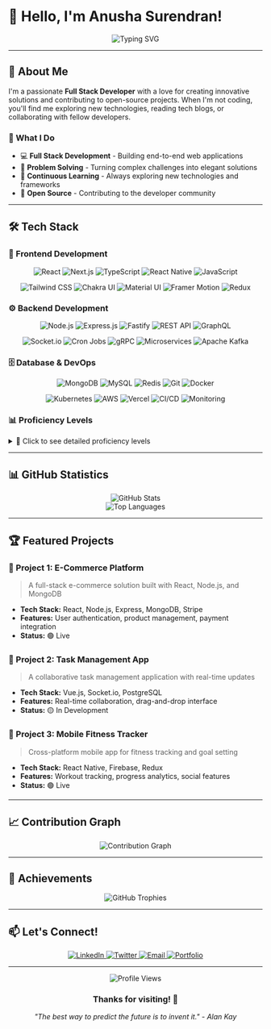 # 👋 Hello, I'm Anusha Surendran!

<div align="center">
  <img src="https://readme-typing-svg.herokuapp.com?font=Fira+Code&pause=1000&color=8A2BE2&center=true&vCenter=true&width=435&lines=Welcome+to+my+GitHub+Profile!;Full+Stack+Developer;Open+Source+Enthusiast;Always+Learning+%26+Growing" alt="Typing SVG" />
</div>

---

## 🚀 About Me

I'm a passionate **Full Stack Developer** with a love for creating innovative solutions and contributing to open-source projects. When I'm not coding, you'll find me exploring new technologies, reading tech blogs, or collaborating with fellow developers.

### 🎯 What I Do

- 💻 **Full Stack Development** - Building end-to-end web applications
- 🔧 **Problem Solving** - Turning complex challenges into elegant solutions
- 🌱 **Continuous Learning** - Always exploring new technologies and frameworks
- 🤝 **Open Source** - Contributing to the developer community

---

## 🛠️ Tech Stack

### 🎨 Frontend Development

<div align="center">

![React](https://img.shields.io/badge/-React-61DAFB?style=for-the-badge&logo=react&logoColor=black)
![Next.js](https://img.shields.io/badge/-Next.js-000000?style=for-the-badge&logo=next.js&logoColor=white)
![TypeScript](https://img.shields.io/badge/-TypeScript-3178C6?style=for-the-badge&logo=typescript&logoColor=white)
![React Native](https://img.shields.io/badge/-React%20Native-61DAFB?style=for-the-badge&logo=react&logoColor=black)
![JavaScript](https://img.shields.io/badge/-JavaScript-F7DF1E?style=for-the-badge&logo=javascript&logoColor=black)

![Tailwind CSS](https://img.shields.io/badge/-Tailwind%20CSS-38B2AC?style=for-the-badge&logo=tailwind-css&logoColor=white)
![Chakra UI](https://img.shields.io/badge/-Chakra%20UI-319795?style=for-the-badge&logo=chakra-ui&logoColor=white)
![Material UI](https://img.shields.io/badge/-Material%20UI-0081CB?style=for-the-badge&logo=material-ui&logoColor=white)
![Framer Motion](https://img.shields.io/badge/-Framer%20Motion-0055FF?style=for-the-badge&logo=framer&logoColor=white)
![Redux](https://img.shields.io/badge/-Redux-764ABC?style=for-the-badge&logo=redux&logoColor=white)

</div>

### ⚙️ Backend Development

<div align="center">

![Node.js](https://img.shields.io/badge/-Node.js-339933?style=for-the-badge&logo=node.js&logoColor=white)
![Express.js](https://img.shields.io/badge/-Express.js-000000?style=for-the-badge&logo=express&logoColor=white)
![Fastify](https://img.shields.io/badge/-Fastify-000000?style=for-the-badge&logo=fastify&logoColor=white)
![REST API](https://img.shields.io/badge/-REST%20API-FF6B6B?style=for-the-badge&logo=api&logoColor=white)
![GraphQL](https://img.shields.io/badge/-GraphQL-E10098?style=for-the-badge&logo=graphql&logoColor=white)

![Socket.io](https://img.shields.io/badge/-Socket.io-010101?style=for-the-badge&logo=socket.io&logoColor=white)
![Cron Jobs](https://img.shields.io/badge/-Cron%20Jobs-FF6B35?style=for-the-badge&logo=cron&logoColor=white)
![gRPC](https://img.shields.io/badge/-gRPC-4285F4?style=for-the-badge&logo=google&logoColor=white)
![Microservices](https://img.shields.io/badge/-Microservices-FF6B6B?style=for-the-badge&logo=microservices&logoColor=white)
![Apache Kafka](https://img.shields.io/badge/-Apache%20Kafka-231F20?style=for-the-badge&logo=apache-kafka&logoColor=white)

</div>

### 🗄️ Database & DevOps

<div align="center">

![MongoDB](https://img.shields.io/badge/-MongoDB-47A248?style=for-the-badge&logo=mongodb&logoColor=white)
![MySQL](https://img.shields.io/badge/-MySQL-4479A1?style=for-the-badge&logo=mysql&logoColor=white)
![Redis](https://img.shields.io/badge/-Redis-DC382D?style=for-the-badge&logo=redis&logoColor=white)
![Git](https://img.shields.io/badge/-Git-F05032?style=for-the-badge&logo=git&logoColor=white)
![Docker](https://img.shields.io/badge/-Docker-2496ED?style=for-the-badge&logo=docker&logoColor=white)

![Kubernetes](https://img.shields.io/badge/-Kubernetes-326CE5?style=for-the-badge&logo=kubernetes&logoColor=white)
![AWS](https://img.shields.io/badge/-AWS-232F3E?style=for-the-badge&logo=amazon-aws&logoColor=white)
![Vercel](https://img.shields.io/badge/-Vercel-000000?style=for-the-badge&logo=vercel&logoColor=white)
![CI/CD](https://img.shields.io/badge/-CI%2FCD-FF6B6B?style=for-the-badge&logo=ci&logoColor=white)
![Monitoring](https://img.shields.io/badge/-Monitoring-00ADD8?style=for-the-badge&logo=monitoring&logoColor=white)

</div>

### 📊 Proficiency Levels

<details>
<summary>🎯 Click to see detailed proficiency levels</summary>

#### Frontend Development

- **React** - 95% ⭐⭐⭐⭐⭐
- **Next.js** - 90% ⭐⭐⭐⭐⭐
- **TypeScript** - 88% ⭐⭐⭐⭐⭐
- **React Native** - 80% ⭐⭐⭐⭐
- **JavaScript** - 92% ⭐⭐⭐⭐⭐
- **Tailwind CSS** - 87% ⭐⭐⭐⭐⭐
- **Chakra UI** - 85% ⭐⭐⭐⭐⭐
- **Material UI** - 83% ⭐⭐⭐⭐
- **Framer Motion** - 85% ⭐⭐⭐⭐⭐
- **Redux** - 82% ⭐⭐⭐⭐

#### Backend Development

- **Node.js** - 88% ⭐⭐⭐⭐⭐
- **Express.js** - 85% ⭐⭐⭐⭐⭐
- **Fastify** - 82% ⭐⭐⭐⭐
- **REST APIs** - 90% ⭐⭐⭐⭐⭐
- **GraphQL** - 78% ⭐⭐⭐⭐
- **Socket.io** - 82% ⭐⭐⭐⭐
- **Cron Jobs** - 85% ⭐⭐⭐⭐⭐
- **gRPC** - 75% ⭐⭐⭐⭐
- **Microservices** - 80% ⭐⭐⭐⭐
- **Kafka** - 75% ⭐⭐⭐⭐

#### Database & DevOps

- **MongoDB** - 85% ⭐⭐⭐⭐⭐
- **MySQL** - 82% ⭐⭐⭐⭐
- **Redis** - 75% ⭐⭐⭐⭐
- **Git** - 92% ⭐⭐⭐⭐⭐
- **Docker** - 78% ⭐⭐⭐⭐
- **Kubernetes** - 75% ⭐⭐⭐⭐
- **AWS** - 75% ⭐⭐⭐⭐
- **Vercel** - 88% ⭐⭐⭐⭐⭐
- **CI/CD** - 80% ⭐⭐⭐⭐
- **Monitoring** - 75% ⭐⭐⭐⭐

</details>

---

## 📊 GitHub Statistics

<div align="center">
  <img src="https://github-readme-stats.vercel.app/api?username=anushaAnu333&show_icons=true&theme=radical&hide_border=true" alt="GitHub Stats" />
</div>

<div align="center">
  <img src="https://github-readme-stats.vercel.app/api/top-langs/?username=anushaAnu333&layout=compact&theme=radical&hide_border=true" alt="Top Languages" />
</div>

---

## 🏆 Featured Projects

### 🚀 Project 1: E-Commerce Platform

> A full-stack e-commerce solution built with React, Node.js, and MongoDB

- **Tech Stack:** React, Node.js, Express, MongoDB, Stripe
- **Features:** User authentication, product management, payment integration
- **Status:** 🟢 Live

### 🎨 Project 2: Task Management App

> A collaborative task management application with real-time updates

- **Tech Stack:** Vue.js, Socket.io, PostgreSQL
- **Features:** Real-time collaboration, drag-and-drop interface
- **Status:** 🟡 In Development

### 📱 Project 3: Mobile Fitness Tracker

> Cross-platform mobile app for fitness tracking and goal setting

- **Tech Stack:** React Native, Firebase, Redux
- **Features:** Workout tracking, progress analytics, social features
- **Status:** 🟢 Live

---


## 📈 Contribution Graph

<div align="center">
  <img src="https://github-readme-activity-graph.vercel.app/graph?username=anushaAnu333&theme=react-dark&hide_border=true" alt="Contribution Graph" />
</div>

---

## 🏅 Achievements

<div align="center">
  <img src="https://github-profile-trophy.vercel.app/?username=anushaAnu333&theme=radical&no-frame=true&no-bg=false&margin-w=4" alt="GitHub Trophies" />
</div>

---

## 📫 Let's Connect!

<div align="center">
  <a href="https://linkedin.com/in/your-profile" target="_blank">
    <img src="https://img.shields.io/badge/-LinkedIn-0077B5?style=for-the-badge&logo=linkedin&logoColor=white" alt="LinkedIn" />
  </a>
  <a href="https://twitter.com/your-handle" target="_blank">
    <img src="https://img.shields.io/badge/-Twitter-1DA1F2?style=for-the-badge&logo=twitter&logoColor=white" alt="Twitter" />
  </a>
  <a href="mailto:your.email@example.com">
    <img src="https://img.shields.io/badge/-Email-D14836?style=for-the-badge&logo=gmail&logoColor=white" alt="Email" />
  </a>
  <a href="https://your-portfolio.com" target="_blank">
    <img src="https://img.shields.io/badge/-Portfolio-000000?style=for-the-badge&logo=About.me&logoColor=white" alt="Portfolio" />
  </a>
</div>

---





<div align="center">
  <img src="https://komarev.com/ghpvc/?username=anushaAnu333&style=flat-square&color=blue" alt="Profile Views" />
  
  ### Thanks for visiting! 👋
  
  *"The best way to predict the future is to invent it." - Alan Kay*
</div>
